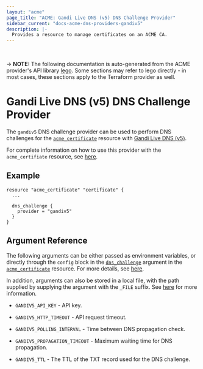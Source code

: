 ```yaml
---
layout: "acme"
page_title: "ACME: Gandi Live DNS (v5) DNS Challenge Provider"
sidebar_current: "docs-acme-dns-providers-gandiv5"
description: |-
  Provides a resource to manage certificates on an ACME CA.
---
```

<br>

-> **NOTE:** The following documentation is auto-generated from the
ACME provider's API library [lego](https://go-acme.github.io/lego/).
Some sections may refer to lego directly - in most cases, these
sections apply to the Terraform provider as well.

# Gandi Live DNS (v5) DNS Challenge Provider

The `gandiv5` DNS challenge provider can be used to perform DNS challenges for
the [`acme_certificate`][resource-acme-certificate] resource with
[Gandi Live DNS (v5)](https://www.gandi.net).

[resource-acme-certificate]: /docs/providers/acme/r/certificate.html

For complete information on how to use this provider with the `acme_certifiate`
resource, see [here][resource-acme-certificate-dns-challenges].

[resource-acme-certificate-dns-challenges]: /docs/providers/acme/r/certificate.html#using-dns-challenges

## Example

```hcl
resource "acme_certificate" "certificate" {
  ...

  dns_challenge {
    provider = "gandiv5"
  }
}
```
## Argument Reference

The following arguments can be either passed as environment variables, or
directly through the `config` block in the
[`dns_challenge`][resource-acme-certificate-dns-challenge-arg] argument in the
[`acme_certificate`][resource-acme-certificate] resource. For more details, see
[here][resource-acme-certificate-dns-challenges].

[resource-acme-certificate-dns-challenge-arg]: /docs/providers/acme/r/certificate.html#dns_challenge

In addition, arguments can also be stored in a local file, with the path
supplied by supplying the argument with the `_FILE` suffix. See
[here][acme-certificate-file-arg-example] for more information.

[acme-certificate-file-arg-example]: /docs/providers/acme/r/certificate.html#using-variable-files-for-provider-arguments

* `GANDIV5_API_KEY` - API key.

* `GANDIV5_HTTP_TIMEOUT` - API request timeout.
* `GANDIV5_POLLING_INTERVAL` - Time between DNS propagation check.
* `GANDIV5_PROPAGATION_TIMEOUT` - Maximum waiting time for DNS propagation.
* `GANDIV5_TTL` - The TTL of the TXT record used for the DNS challenge.


